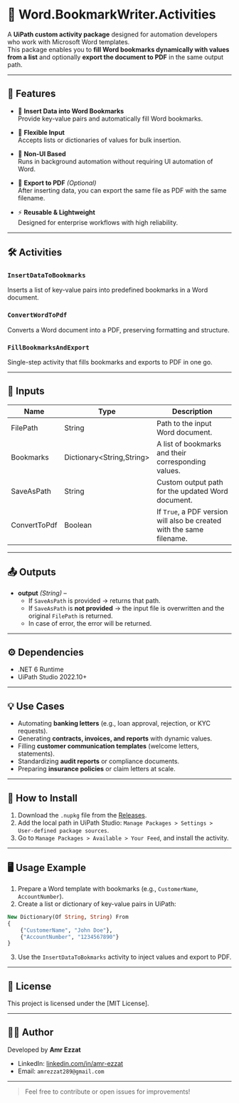 # 📄 Word.BookmarkWriter.Activities

A **UiPath custom activity package** designed for automation developers who work with Microsoft Word templates.  
This package enables you to **fill Word bookmarks dynamically with values from a list** and optionally **export the document to PDF** in the same output path.

---

## 🚀 Features

- 🔖 **Insert Data into Word Bookmarks**  
  Provide key-value pairs and automatically fill Word bookmarks.

- 📂 **Flexible Input**  
  Accepts lists or dictionaries of values for bulk insertion.

- 📝 **Non-UI Based**  
  Runs in background automation without requiring UI automation of Word.

- 📑 **Export to PDF** *(Optional)*  
  After inserting data, you can export the same file as PDF with the same filename.

- ⚡ **Reusable & Lightweight**  
  Designed for enterprise workflows with high reliability.

---

## 🛠 Activities

### `InsertDataToBookmarks`
Inserts a list of key-value pairs into predefined bookmarks in a Word document.

### `ConvertWordToPdf`
Converts a Word document into a PDF, preserving formatting and structure.

### `FillBookmarksAndExport`
Single-step activity that fills bookmarks and exports to PDF in one go.

---

## 🧾 Inputs

| Name             | Type         | Description                                                              |
|------------------|--------------|--------------------------------------------------------------------------|
| FilePath         | String       | Path to the input Word document.            |
| Bookmarks        | Dictionary<String,String> | A list of bookmarks and their corresponding values.                        |
| SaveAsPath       | String       | Custom output path for the updated Word document.                         |
| ConvertToPdf     | Boolean      | If `True`, a PDF version will also be created with the same filename.     |

---

## 📤 Outputs

- **output** *(String)* –  
  - If `SaveAsPath` is provided → returns that path.  
  - If `SaveAsPath` is **not provided** → the input file is overwritten and the original `FilePath` is returned.
  - In case of error, the error will be returned.   

---

## ⚙️ Dependencies

- .NET 6 Runtime
- UiPath Studio 2022.10+

---

## 💡 Use Cases

- Automating **banking letters** (e.g., loan approval, rejection, or KYC requests).  
- Generating **contracts, invoices, and reports** with dynamic values.  
- Filling **customer communication templates** (welcome letters, statements).  
- Standardizing **audit reports** or compliance documents.  
- Preparing **insurance policies** or claim letters at scale. 

---

## 🔧 How to Install

1. Download the `.nupkg` file from the [Releases](https://github.com/AmrEzzatAbdo/Word.BookmarkWriter.Activities/releases/).
2. Add the local path in UiPath Studio: `Manage Packages > Settings > User-defined package sources`.
3. Go to `Manage Packages > Available > Your Feed`, and install the activity.

---

## 🖥 Usage Example

1. Prepare a Word template with bookmarks (e.g., `CustomerName`, `AccountNumber`).  
2. Create a list or dictionary of key-value pairs in UiPath:  

```vb
New Dictionary(Of String, String) From
{
    {"CustomerName", "John Doe"},
    {"AccountNumber", "1234567890"}
}
```

3. Use the `InsertDataToBokmarks` activity to inject values and export to PDF.

---


## 📜 License

This project is licensed under the [MIT License].

---

## 👨‍💻 Author

Developed by **Amr Ezzat**

- LinkedIn: [linkedin.com/in/amr-ezzat](https://www.linkedin.com/in/amrezzatabdal-al/)
- Email: `amrezzat289@gmail.com`

---

> Feel free to contribute or open issues for improvements!
